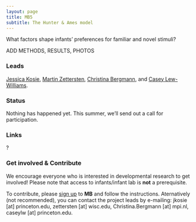 ```yaml
---
layout: page
title: MB5
subtitle: The Hunter & Ames model
---
```


<!--
- add Contributors (header)

To-do:
- check status
- news release?
- Short description of the study (justification, methods, results WITH images/plots)
  - model: https://manyprimates.github.io/pilot/
-->

<!-- Description (300-word?) intro + method + result -->
What factors shape infants’ preferences for familiar and novel stimuli?

ADD METHODS, RESULTS, PHOTOS

### Leads

[Jessica Kosie](http://babylab.princeton.edu/articles/people#272), [Martin Zettersten](https://martinzettersten.weebly.com/), [Christina Bergmann](https://www.mpi.nl/people/bergmann-christina), and [Casey Lew-Williams](https://psych.princeton.edu/person/casey-lew-williams).

### Status

Nothing has happened yet. This summer, we’ll send out a call for participation.

### Links
?

### Get involved & Contribute

We encourage everyone who is interested in developmental research to get involved! Please note that access to infants/infant lab is **not** a prerequisite.  

To contribute, please [sign up]({{site.baseurl}}/sign_up_log_in/) to **MB** and follow the instructions. Aternatively (not recommended), you can contact the project leads by e-mailing: jkosie [at] princeton.edu, zettersten [at] wisc.edu, Christina.Bergmann [at] mpi.nl, caseylw [at] princeton.edu.



<!--
* **Materials, Protocols, and Documentation**: [MB2-OSF](https://osf.io/jmuvd/).
* **Data and code**: [MB2-GitHub](https://github.com/manybabies/mb2-analysis).
* **Listserv**: [join here](https://mailman.stanford.edu/mailman/listinfo/manybabies2)


### Publications

Check out the [preregistration](https://osf.io/jmuvd/).


**News release**: See also the news releases by
-->
